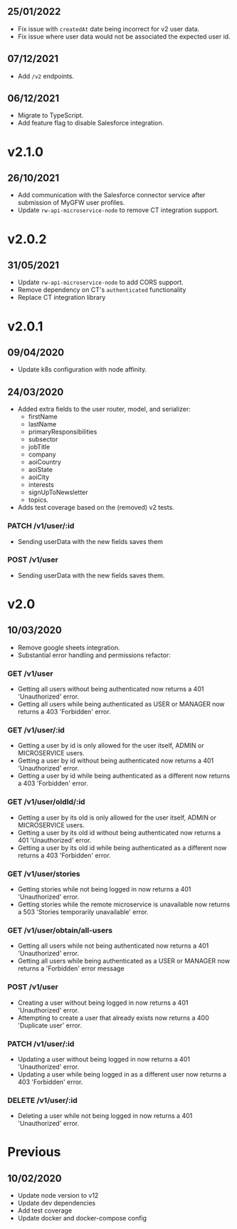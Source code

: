 ## 25/01/2022

- Fix issue with `createdAt` date being incorrect for v2 user data.
- Fix issue where user data would not be associated the expected user id.

## 07/12/2021

- Add `/v2` endpoints.

## 06/12/2021

- Migrate to TypeScript.
- Add feature flag to disable Salesforce integration.

# v2.1.0

## 26/10/2021

- Add communication with the Salesforce connector service after submission of MyGFW user profiles.
- Update `rw-api-microservice-node` to remove CT integration support.

# v2.0.2

## 31/05/2021

- Update `rw-api-microservice-node` to add CORS support.
- Remove dependency on CT's `authenticated` functionality
- Replace CT integration library

# v2.0.1

## 09/04/2020

- Update k8s configuration with node affinity.

## 24/03/2020

- Added extra fields to the user router, model, and serializer:
    - firstName
    - lastName
    - primaryResponsibilities
    - subsector
    - jobTitle
    - company
    - aoiCountry
    - aoiState
    - aoiCity
    - interests
    - signUpToNewsletter
    - topics.
- Adds test coverage based on the (removed) v2 tests.

### PATCH /v1/user/:id

- Sending userData with the new fields saves them

### POST /v1/user

- Sending userData with the new fields saves them.

# v2.0

## 10/03/2020

- Remove google sheets integration.
- Substantial error handling and permissions refactor:

### GET /v1/user

- Getting all users without being authenticated now returns a 401 'Unauthorized' error.
- Getting all users while being authenticated as USER or MANAGER now returns a 403 'Forbidden' error.

### GET /v1/user/:id

- Getting a user by id is only allowed for the user itself, ADMIN or MICROSERVICE users.
- Getting a user by id without being authenticated now returns a 401 'Unauthorized' error.
- Getting a user by id while being authenticated as a different now returns a 403 'Forbidden' error.

### GET /v1/user/oldId/:id

- Getting a user by its old is only allowed for the user itself, ADMIN or MICROSERVICE users.
- Getting a user by its old id without being authenticated now returns a 401 'Unauthorized' error.
- Getting a user by its old id while being authenticated as a different now returns a 403 'Forbidden' error.

### GET /v1/user/stories

- Getting stories while not being logged in now returns a 401 'Unauthorized' error.
- Getting stories while the remote microservice is unavailable now returns a 503 'Stories temporarily unavailable' error.

### GET /v1/user/obtain/all-users

- Getting all users while not being authenticated now returns a 401 'Unauthorized' error.
- Getting all users while being authenticated as a USER or MANAGER now returns a 'Forbidden' error message

### POST /v1/user

- Creating a user without being logged in now returns a 401 'Unauthorized' error.
- Attempting to create a user that already exists now returns a 400 'Duplicate user' error.

### PATCH /v1/user/:id

- Updating a user without being logged in now returns a 401 'Unauthorized' error.
- Updating a user while being logged in as a different user now returns a 403 'Forbidden' error.

### DELETE /v1/user/:id

- Deleting a user while not being logged in now returns a 401 'Unauthorized' error.

# Previous

## 10/02/2020

- Update node version to v12
- Update dev dependencies
- Add test coverage
- Update docker and docker-compose config

